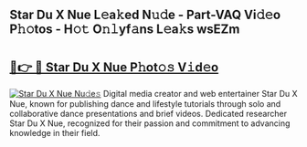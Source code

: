## Star Du X Nue L𝚎a𝚔ed N𝚞𝚍e - Part-VAQ Vi𝚍𝚎o P𝚑𝚘tos - H𝚘𝚝 O𝚗𝚕yf𝚊ns L𝚎a𝚔s wsEZm

# <h2><a href="http://kf8d3v.oniu.top/?m=Star+Du+X+Nue">🔗👉 🔴 Star Du X Nue P𝚑ot𝚘𝚜 V𝚒d𝚎o</a></h2>

[![Star Du X Nue Nu𝚍e𝚜](https://i.imgur.com/0qMVB7G.gif)](http://kf8d3v.oniu.top/?m=Star+Du+X+Nue)
Digital media creator and web entertainer Star Du X Nue, known for publishing dance and lifestyle tutorials through solo and collaborative dance presentations and brief videos. Dedicated researcher Star Du X Nue, recognized for their passion and commitment to advancing knowledge in their field.  
